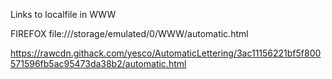 Links to localfile in WWW

FIREFOX
	file:///storage/emulated/0/WWW/automatic.html

https://rawcdn.githack.com/yesco/AutomaticLettering/3ac11156221bf5f800571596fb5ac95473da38b2/automatic.html
	

